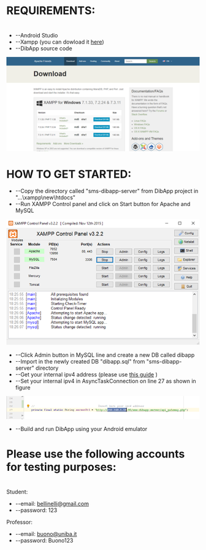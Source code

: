 # REQUIREMENTS:

#

- --Android Studio
- --Xampp (you can dowload it [here](https://www.apachefriends.org/it/download.html))
- --DibApp source code



![](misc/xampp_download.png)

# HOW TO GET STARTED:

- --Copy the directory called &quot;sms-dibapp-server&quot; from DibApp project in &quot;...\xampp\new\htdocs&quot;
- --Run XAMPP Control panel and click on Start button for Apache and MySQL

![](misc/xampp_control_panel.png)

- --Click Admin button in MySQL line and create a new DB called dibapp
- --Import in the newly created DB &quot;dibapp.sql&quot; from  &quot;sms-dibapp-server&quot; directory
- --Get your internal ipv4 address (please use [this guide](https://lifehacker.com/how-to-find-your-local-and-external-ip-address-5833108) )
- --Set your internal ipv4 in AsyncTaskConnection on line 27 as shown in figure

![](misc/ip_address.png)

- --Build and run DibApp using your Android emulator

# Please use the following accounts for testing purposes:

#

Student:

- --email:  [bellinelli@gmail.com](mailto:bellinelli@gmail.com)
- --password: 123

Professor:

- --email: [buono@uniba.it](mailto:buono@uniba.it)
- --password: Buono123
